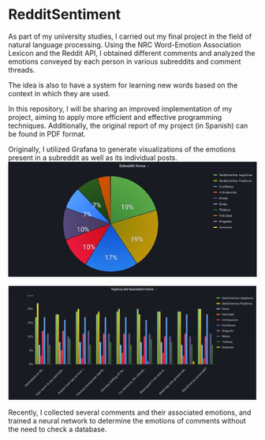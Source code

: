 # RedditSentiment

As part of my university studies, I carried out my final project in the field of natural language processing. Using the NRC Word-Emotion Association Lexicon and the Reddit API, I obtained different comments and analyzed the emotions conveyed by each person in various subreddits and comment threads.

The idea is also to have a system for learning new words based on the context in which they are used.

In this repository, I will be sharing an improved implementation of my project, aiming to apply more efficient and effective programming techniques. Additionally, the original report of my project (in Spanish) can be found in PDF format.

Originally, I utilized Grafana to generate visualizations of the emotions present in a subreddit as well as its individual posts.
![Subreddit](Images/Example1.jpg)

 

![Post](Images/Example2.jpg)

Recently, I collected several comments and their associated emotions, and trained a neural network to determine the emotions of comments without the need to check a database.